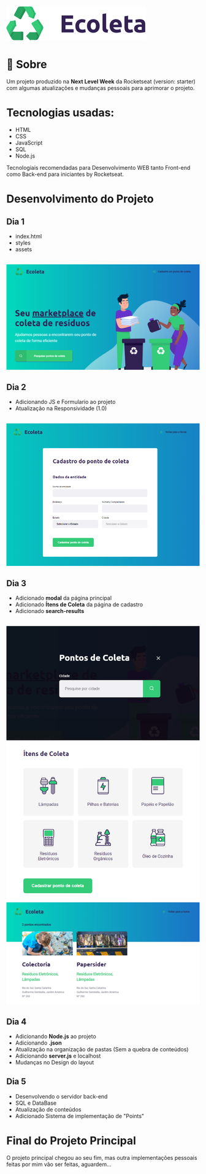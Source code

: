 <h1>
<img src="imgs/logo.svg"> 
</h1>

# 📄 Sobre

 Um projeto produzido na **Next Level Week** da Rocketseat (version: starter) com algumas atualizações e mudanças pessoais para aprimorar o projeto.

 # Tecnologias usadas:
 - HTML
 - CSS
 - JavaScript
 - SQL
 - Node.js

 Tecnologiais recomendadas para Desenvolvimento WEB tanto Front-end como Back-end para iniciantes by Rocketseat.

 # Desenvolvimento do Projeto

## Dia 1  
- index.html 
- styles 
- assets

<br>
<img src="imgs/firstdaynlw.png">

## Dia 2  
 - Adicionando JS e Formulario ao projeto
 - Atualização na Responsividade (1.0)

<br>
<img src="imgs/seconddaynlw.png">

## Dia 3
- Adicionado **modal** da página principal
- Adicionado **Ítens de Coleta** da página de cadastro
- Adicionado **search-results** 

<br>
<img src="imgs/thirstdaynlw.png"> <br>
<img src="imgs/thirstdaynlw1.png"> <br>
<img src="imgs/thirstdaynlw2.png">

## Dia 4

- Adicionando **Node.js** ao projeto 
- Adicionando **.json**
- Atualização na organização de pastas (Sem a quebra de conteúdos)
- Adicionando **server.js** e localhost
- Mudanças no Design do layout 

## Dia 5 

- Desenvolvendo o servidor back-end
- SQL e DataBase 
- Atualização de conteúdos
- Adicionado Sistema de implementação de "Points"  

# Final do Projeto Principal

O projeto principal chegou ao seu fim, mas outra implementações pessoais feitas por mim vão ser feitas, aguardem...